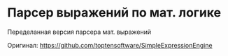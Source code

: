 # Парсер выражений по мат. логике

Переделанная версия парсера мат. выражений

Оригинал: https://github.com/toptensoftware/SimpleExpressionEngine
